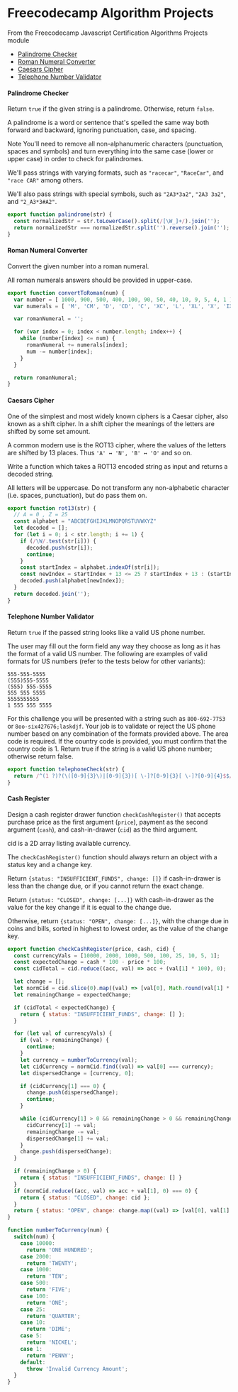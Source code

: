 <!-- markdownlint-disable MD001 -->

# Freecodecamp Algorithm Projects

From the Freecodecamp Javascript Certification Algorithms Projects module

- [Palindrome Checker](#palindrome-checker)
- [Roman Numeral Converter](#roman-numeral-converter)
- [Caesars Cipher](#caesars-cipher)
- [Telephone Number Validator](#telephone-number-validator)

#### Palindrome Checker

Return `true` if the given string is a palindrome. Otherwise, return `false`.

A palindrome is a word or sentence that's spelled the same way both forward and backward, ignoring punctuation, case, and spacing.

Note
You'll need to remove all non-alphanumeric characters (punctuation, spaces and symbols) and turn everything into the same case (lower or upper case) in order to check for palindromes.

We'll pass strings with varying formats, such as `"racecar"`, `"RaceCar"`, and `"race CAR"` among others.

We'll also pass strings with special symbols, such as `"2A3*3a2"`, `"2A3 3a2"`, and `"2_A3*3#A2"`.

```javascript
export function palindrome(str) {
  const normalizedStr = str.toLowerCase().split(/[\W_]+/).join('');
  return normalizedStr === normalizedStr.split('').reverse().join('');
}
```

#### Roman Numeral Converter

Convert the given number into a roman numeral.

All roman numerals answers should be provided in upper-case.

```javascript
export function convertToRoman(num) {
  var number = [ 1000, 900, 500, 400, 100, 90, 50, 40, 10, 9, 5, 4, 1 ];
  var numerals = [ 'M', 'CM', 'D', 'CD', 'C', 'XC', 'L', 'XL', 'X', 'IX', 'V', 'IV', 'I' ];

  var romanNumeral = '';

  for (var index = 0; index < number.length; index++) {
    while (number[index] <= num) {
      romanNumeral += numerals[index];
      num -= number[index];
    }
  }

  return romanNumeral;
}
```

#### Caesars Cipher

One of the simplest and most widely known ciphers is a Caesar cipher, also known as a shift cipher. In a shift cipher the meanings of the letters are shifted by some set amount.

A common modern use is the ROT13 cipher, where the values of the letters are shifted by 13 places. Thus `'A' ↔ 'N', 'B' ↔ 'O'` and so on.

Write a function which takes a ROT13 encoded string as input and returns a decoded string.

All letters will be uppercase. Do not transform any non-alphabetic character (i.e. spaces, punctuation), but do pass them on.

```javascript
export function rot13(str) {
  // A = 0 , Z = 25
  const alphabet = "ABCDEFGHIJKLMNOPQRSTUVWXYZ"
  let decoded = [];
  for (let i = 0; i < str.length; i += 1) {
    if (/\W/.test(str[i])) {
      decoded.push(str[i]);
      continue;
    }
    const startIndex = alphabet.indexOf(str[i]);
    const newIndex = startIndex + 13 <= 25 ? startIndex + 13 : (startIndex + 13) - 26;
    decoded.push(alphabet[newIndex]);
  }
  return decoded.join('');
}
```

#### Telephone Number Validator

Return `true` if the passed string looks like a valid US phone number.

The user may fill out the form field any way they choose as long as it has the format of a valid US number. The following are examples of valid formats for US numbers (refer to the tests below for other variants):

```text
555-555-5555
(555)555-5555
(555) 555-5555
555 555 5555
5555555555
1 555 555 5555
```

For this challenge you will be presented with a string such as `800-692-7753` or `8oo-six427676;laskdjf`. Your job is to validate or reject the US phone number based on any combination of the formats provided above. The area code is required. If the country code is provided, you must confirm that the country code is 1. Return true if the string is a valid US phone number; otherwise return false.

```javascript
export function telephoneCheck(str) {
  return /^(1 ?)?(\([0-9]{3}\)|[0-9]{3})[ \-]?[0-9]{3}[ \-]?[0-9]{4}$$/.test(str);
}
```

#### Cash Register

Design a cash register drawer function `checkCashRegister()` that accepts purchase price as the first argument (`price`), payment as the second argument (`cash`), and cash-in-drawer (`cid`) as the third argument.

cid is a 2D array listing available currency.

The `checkCashRegister()` function should always return an object with a status key and a change key.

Return `{status: "INSUFFICIENT_FUNDS", change: []}` if cash-in-drawer is less than the change due, or if you cannot return the exact change.

Return `{status: "CLOSED", change: [...]}` with cash-in-drawer as the value for the key change if it is equal to the change due.

Otherwise, return `{status: "OPEN", change: [...]}`, with the change due in coins and bills, sorted in highest to lowest order, as the value of the change key.

```javascript
export function checkCashRegister(price, cash, cid) {
  const currencyVals = [10000, 2000, 1000, 500, 100, 25, 10, 5, 1];
  const expectedChange = cash * 100 - price * 100;
  const cidTotal = cid.reduce((acc, val) => acc + (val[1] * 100), 0); 

  let change = [];
  let normCid = cid.slice(0).map((val) => [val[0], Math.round(val[1] * 100)]);
  let remainingChange = expectedChange;

  if (cidTotal < expectedChange) {
    return { status: "INSUFFICIENT_FUNDS", change: [] };
  }

  for (let val of currencyVals) {
    if (val > remainingChange) {
      continue;
    }
    let currency = numberToCurrency(val);
    let cidCurrency = normCid.find((val) => val[0] === currency);
    let dispersedChange = [currency, 0];

    if (cidCurrency[1] === 0) {
      change.push(dispersedChange);
      continue;
    }

    while (cidCurrency[1] > 0 && remainingChange > 0 && remainingChange >= val) {
      cidCurrency[1] -= val;
      remainingChange -= val;
      dispersedChange[1] += val;
    }
    change.push(dispersedChange);
  }

  if (remainingChange > 0) {
    return { status: "INSUFFICIENT_FUNDS", change: [] }
  }
  if (normCid.reduce((acc, val) => acc + val[1], 0) === 0) {
    return { status: "CLOSED", change: cid };
  }
  return { status: "OPEN", change: change.map((val) => [val[0], val[1] / 100]) };
}

function numberToCurrency(num) {
  switch(num) {
    case 10000:
      return 'ONE HUNDRED';
    case 2000:
      return 'TWENTY';
    case 1000:
      return 'TEN';
    case 500:
      return 'FIVE';
    case 100:
      return 'ONE';
    case 25:
      return 'QUARTER';
    case 10:
      return 'DIME';
    case 5:
      return 'NICKEL';
    case 1:
      return 'PENNY';
    default:
      throw 'Invalid Currency Amount';
  }
}
```
